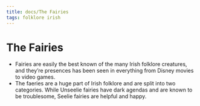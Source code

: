 ```yaml
---
title: docs/The Fairies
tags: folklore irish
---
```


# The Fairies

- Fairies are easily the best known of the many Irish folklore creatures, and they’re presences has been seen in everything from Disney movies to video games.
- The faeries are a huge part of Irish folklore and are split into two categories. While Unseelie fairies have dark agendas and are known to be troublesome, Seelie fairies are helpful and happy.